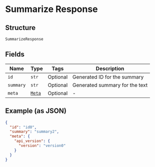 
# Summarize Response

## Structure

`SummarizeResponse`

## Fields

| Name | Type | Tags | Description |
|  --- | --- | --- | --- |
| `id` | `str` | Optional | Generated ID for the summary |
| `summary` | `str` | Optional | Generated summary for the text |
| `meta` | [`Meta`](../../doc/models/meta.md) | Optional | - |

## Example (as JSON)

```json
{
  "id": "id0",
  "summary": "summary2",
  "meta": {
    "api_version": {
      "version": "version0"
    }
  }
}
```


